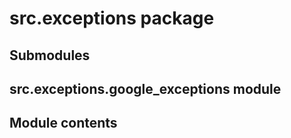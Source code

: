 # src.exceptions package

## Submodules

## src.exceptions.google_exceptions module

## Module contents

